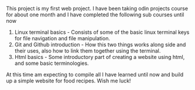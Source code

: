 This project is my first web project. I have been taking odin projects course for about one month and I have completed the following sub courses until now
 1. Linux terminal basics - Consists of some of the basic linux terminal keys for file navigation and file manipulation.
 2. Git and Github introduction - How this two things works along side and their uses, also how to link them together using the terminal.
 3. Html basics - Some introductory part of creating a website using html, and some basic terminologies.

At this time am expecting to compile all I have learned until now and build up a simple website for food recipes. Wish me luck!